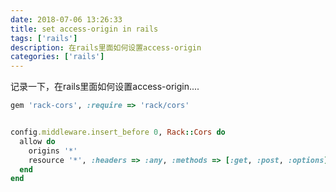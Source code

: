 ```yaml
---
date: 2018-07-06 13:26:33
title: set access-origin in rails
tags: ['rails']
description: 在rails里面如何设置access-origin
categories: ['rails']
---
```



记录一下，在rails里面如何设置access-origin....

```ruby
gem 'rack-cors', :require => 'rack/cors'


config.middleware.insert_before 0, Rack::Cors do
  allow do
    origins '*'
    resource '*', :headers => :any, :methods => [:get, :post, :options]
  end
end
```
